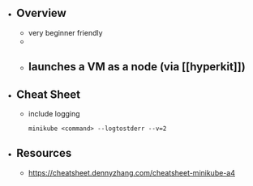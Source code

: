 - ## Overview
	- very beginner friendly
	-
	- launches a VM as a node (via [[hyperkit]])
		-
- ## Cheat Sheet
	- include logging
	    ```
	    minikube <command> --logtostderr --v=2
	    ```
- ## Resources
	- https://cheatsheet.dennyzhang.com/cheatsheet-minikube-a4